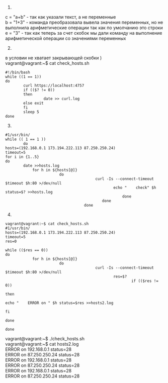 1)
c = "a+b" - так как указали текст, а не переменные  
b = "1+3" - команда преобразовала вывела значения переменных, но не выполнила арифметические операции так как по умолчанию это строки <br>
e = "3"   - так как теперь за счет скобок мы дали команду на выполнение арифметической операции со значениями переменных 

2)

 в условии не хватает закрывающей скобки )  
vagrant@vagrant:~$ cat check_hosts.sh
~~~
#!/bin/bash
while ((1 == 1))
do
        curl https://localhost:4757
        if (($? != 0))
        then
                 date >> curl.log
        else exit
        fi
        sleep 5
done
~~~                                

3)
~~~
#1/usr/bin/
while (( 1 == 1 ))
        do
hosts=(192.168.0.1 173.194.222.113 87.250.250.24)
timeout=5
for i in {1..5}
do
        date >>hosts.log
            for h in ${hosts[@]}
                        do
                                        curl -Is --connect-timeout $timeout $h:80 >/dev/null
                                                echo "    check" $h status=$? >>hosts.log
                                                    done
                                           done
                                   done
~~~
4)
~~~
vagrant@vagrant:~$ cat check_hosts.sh
#1/usr/bin/
hosts=(192.168.0.1 173.194.222.113 87.250.250.24)
timeout=5
res=0

while (($res == 0))
do
            for h in ${hosts[@]}
                        do
                                        curl -Is --connect-timeout $timeout $h:80 >/dev/null
                                                res=$?
                                                        if (($res != 0))
                                                                        then
                                                                                            echo "    ERROR on " $h status=$res >>hosts2.log
                                                                                                fi
                                                                                                    done
                                                                                            done
~~~                                                                           
vagrant@vagrant:~$ ./check_hosts.sh  
vagrant@vagrant:~$ cat hosts2.log     
ERROR on  192.168.0.1 status=28  
    ERROR on  87.250.250.24 status=28  
    ERROR on  192.168.0.1 status=28  
    ERROR on  87.250.250.24 status=28  
    ERROR on  192.168.0.1 status=28  
    ERROR on  87.250.250.24 status=28  

